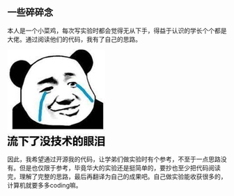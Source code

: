 ## 一些碎碎念

本人是一个小菜鸡，每次写实验时都会觉得无从下手，得益于认识的学长个个都是大佬。通过阅读他们的代码，我有了自己的思路。

![](https://raw.githubusercontent.com/cyicz123/Picture/main/img/20210620111417.jpg)

因此，我希望通过开源我的代码，让学弟们做实验时有个参考，不至于一点思路没有。但是也仅限于参考，毕竟华大的实验还是挺简单的，要抄也至少把代码阅读完，理解了完整的思路，最后再翻译为自己的成果吧。自己做实验能收获很多的，计算机就要多多coding嘛。
